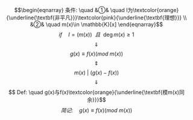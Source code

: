 $$\begin{eqnarray}
条件: \quad
&①& \quad I为\textcolor{orange}{\underline{\textbf{非平凡}}}\textcolor{pink}{\underline{\textbf{理想}}} \\
&②& \quad m(x)\in \mathbb{K}[x]
\end{eqnarray}$$
$$if \quad I=(m(x)) \ \ 且\ \ \deg m(x)  \geqslant 1$$
$$\quad \Downarrow \quad $$
$$g(x) \equiv  f(x)(mod \ m(x)) $$
$$\quad \Updownarrow \quad$$
$$m(x)  \ | \ (g(x)-f(x))$$
$$\quad \Downarrow \quad $$
$$ Def: \quad g(x)与f(x)\textcolor{orange}{\underline{\textbf{模m(x)同余}}}$$
$$简记: \quad g(x) \equiv  f(x)(mod \ m(x))$$
